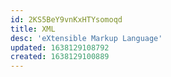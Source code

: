 ```yaml
---
id: 2KS5BeY9vnKxHTYsomoqd
title: XML
desc: 'eXtensible Markup Language'
updated: 1638129108792
created: 1638129100889
---
```


